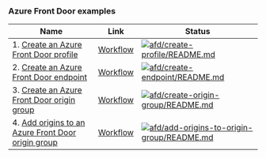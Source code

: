 ### Azure Front Door examples

| Name | Link | Status |
| ---- | ---- | ------ |
| 1. [Create an Azure Front Door profile](create-profile/README.md) | [Workflow](../.github/workflows/afd_create-profile_README_md.yml) | [![afd/create-profile/README.md](https://github.com/Azure-Samples/java-on-azure-examples/actions/workflows/afd_create-profile_README_md.yml/badge.svg)](https://github.com/Azure-Samples/java-on-azure-examples/actions/workflows/afd_create-profile_README_md.yml) |
| 2. [Create an Azure Front Door endpoint](create-endpoint/README.md) | [Workflow](../.github/workflows/afd_create-endpoint_README_md.yml) | [![afd/create-endpoint/README.md](https://github.com/Azure-Samples/java-on-azure-examples/actions/workflows/afd_create-endpoint_README_md.yml/badge.svg)](https://github.com/Azure-Samples/java-on-azure-examples/actions/workflows/afd_create-endpoint_README_md.yml) |
| 3. [Create an Azure Front Door origin group](create-origin-group/README.md) | [Workflow](../.github/workflows/afd_create-origin-group_README_md.yml) | [![afd/create-origin-group/README.md](https://github.com/Azure-Samples/java-on-azure-examples/actions/workflows/afd_create-origin-group_README_md.yml/badge.svg)](https://github.com/Azure-Samples/java-on-azure-examples/actions/workflows/afd_create-origin-group_README_md.yml) |
| 4. [Add origins to an Azure Front Door origin group](add-origins-to-origin-group/README.md) | [Workflow](../.github/workflows/afd_add-origins-to-origin-group_README_md.yml) | [![afd/add-origins-to-origin-group/README.md](https://github.com/Azure-Samples/java-on-azure-examples/actions/workflows/afd_add-origins-to-origin-group_README_md.yml/badge.svg)](https://github.com/Azure-Samples/java-on-azure-examples/actions/workflows/afd_add-origins-to-origin-group_README_md.yml) |

<!-- workflow.run() 

  exit 0
  
  -->
